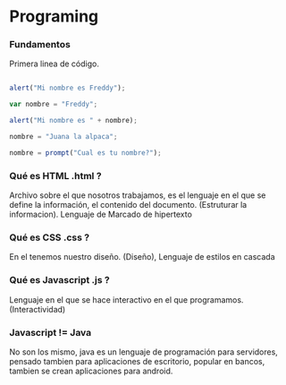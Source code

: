 # Programing

### Fundamentos
Primera linea de código.

```javascript

alert("Mi nombre es Freddy");

var nombre = "Freddy";

alert("Mi nombre es " + nombre);

nombre = "Juana la alpaca";

nombre = prompt("Cual es tu nombre?");

```

### Qué es HTML .html ?
Archivo sobre el que nosotros trabajamos, es el lenguaje en el que se define la información, el contenido del documento. (Estruturar la informacion).
Lenguaje de Marcado de hipertexto

### Qué es CSS .css ?
En el tenemos nuestro diseño. (Diseño),
Lenguaje de estilos en cascada


### Qué es Javascript .js ?
Lenguaje en el que se hace interactivo en el que programamos.(Interactividad)

### Javascript != Java
No son los mismo, java es un lenguaje de programación para servidores, pensado tambien para aplicaciones de escritorio, popular en bancos, tambien se crean aplicaciones para android.
